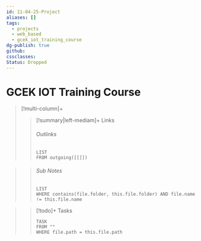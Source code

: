 ```yaml
---
id: 11-04-25-Project
aliases: []
tags:
  - projects
  - web_based
  - gcek_iot_training_course
dg-publish: true
github: 
cssclasses: 
Status: Dropped
---
```

# GCEK IOT Training Course

> [!multi-column]+
>
> > [!summary|left-mediam]+ Links
> >
> > ###### Outlinks
> >
> > ```dataview
> > LIST
> > FROM outgoing([[]])
> > ```

> >
> > ###### Sub Notes
> >
> > ```dataview
> > LIST
> > WHERE contains(file.folder, this.file.folder) AND file.name != this.file.name
> > ```

>
> > [!todo]+ Tasks
> >
> > ```dataview
> > TASK
> > FROM ""
> > WHERE file.path = this.file.path
> > ```
